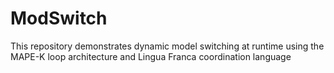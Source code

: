 # ModSwitch

This repository demonstrates dynamic model switching at runtime using the MAPE-K loop architecture and Lingua Franca coordination language
